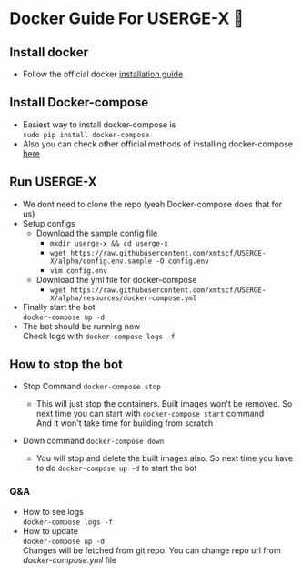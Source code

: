 # Docker Guide For USERGE-X 🐳 #

## Install docker ##
- Follow the official docker [installation guide](https://docs.docker.com/engine/install/ubuntu/)

## Install Docker-compose ##
- Easiest way to install docker-compose is <br>
```sudo pip install docker-compose```
- Also you can check other official methods of installing docker-compose [here](https://docs.docker.com/compose/install/)

## Run USERGE-X ##
- We dont need to clone the repo (yeah Docker-compose does that for us)
- Setup configs
    - Download the sample config file <br>
        - ```mkdir userge-x && cd userge-x```
        - ```wget https://raw.githubusercontent.com/xmtscf/USERGE-X/alpha/config.env.sample -O config.env```
        - ```vim config.env```
    - Download the yml file for docker-compose
        - ```wget https://raw.githubusercontent.com/xmtscf/USERGE-X/alpha/resources/docker-compose.yml```
- Finally start the bot <br>
```docker-compose up -d```
- The bot should be running now <br>
Check logs with ```docker-compose logs -f```

## How to stop the bot ##
- Stop Command
    ```docker-compose stop```
    - This will just stop the containers. Built images won't be removed. So next time you can start with ``docker-compose start`` command <br>
    And it won't take time for building from scratch<br>
    
- Down command
    ```docker-compose down```
    - You will stop and delete the built images also. So next time you have to do ``docker-compose up -d`` to start the bot<br>
    
### Q&A ###
- How to see logs <br>
    `docker-compose logs -f`
- How to update <br>
    `docker-compose up -d` <br>
    Changes will be fetched from git repo. You can change repo url from _docker-compose.yml_ file
